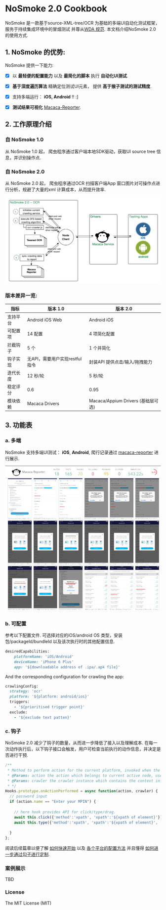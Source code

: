 # NoSmoke 2.0 Cookbook

NoSmoke 是一款基于source-XML-tree/OCR 为基础的多端UI自动化测试框架，服务于持续集成环境中的冒烟测试 并尊从[WDA 规范](https://www.w3.org/TR/webdriver/). 本文档介绍NoSmoke 2.0 的使用方式.

## 1. NoSmoke 的优势:

NoSmoke 提供一下能力:

* [x] 以 **最轻便的配置能力** 以及 **最简化的脚本** 执行 **自动化UI测试**.

* [x] **基于深度遍历算法** 精确定位测试UI元素， 提供 **高于猴子测试的测试精度**.

* [x] 支持多端运行： **iOS, Android** !! :\]

* [x] **测试结果可视化**  [Macaca-Reporter](https://github.com/macacajs/macaca-reporter).

## 2. 工作原理介绍

### 自 NoSmoke 1.0

从 NoSmoke 1.0 起， 爬虫程序通过客户端本地SDK驱动，获取UI source tree 信息，并识别操作点.

### 自 NoSmoke 2.0

从 NoSmoke 2.0 起， 爬虫程序通过OCR 扫描客户端App 窗口图片对可操作点进行分析，规避了大量的xml 计算成本，从而提升效率.

![](./assets/macaca-architecture-2.0.png)

### 版本差异一览:

| 指标    | 版本 1.0   |  版本 2.0
|-              | -           | -
| 支持平台  | Android iOS Web  |  Android iOS  |
| 可配置项  |  14 配置  |  4 项简化配置
| 拦截钩子  |  5 个  |     1 个并简化
| 钩子实现  | 无API，需要用户实现restful 指令  |  封装API 提供点击/输入/拖拽能力 |
| 迭代长度  | 12 秒/轮 | 5 秒/轮 |
| 稳定评分  | 0.6  |  0.95  |
| 模块依赖  |  Macaca Drivers  | Macaca/Appium Drivers (基础层可选) |

## 3. 功能表

### a. 多端

NoSmoke 支持多端UI测试： **iOS**, **Android**, 爬行记录通过 [macaca-reporter](https://github.com/macacajs/macaca-reporter) 进行展示.

![](./assets/new_report_layout.png)

### b. 可配置

参考以下配置文件. 可选择对应的iOS/android OS 类型，安装包/packageId/bundleId 以及该次执行时的其他配置信息.

```ruby
desiredCapabilities:
    platformName: 'iOS/Android'
    deviceName: 'iPhone 6 Plus'
    app: '${downloadable address of .ipa/.apk file}'
```

And the corresponding configuration for crawling the app:

```ruby
crawlingConfig:
  strategy: 'ocr'
  platform: '${platform: android/ios}'
  triggers:
    - '${prioritised trigger point}'
  exclude:
    - '${exclude text patten}'
```

### c. 钩子

NoSmoke 2.0 减少了钩子的数量，从而进一步降低了接入以及理解成本. 在每一次动作执行后，以下钩子接口会触发，用户可检查当前执行的动作信息，并决定是否进行干预.

```js
/**
 * Method to perform action for the current platform, invoked when the action is going to perform
 * @Params: action the action which belongs to current active node, user can determine the priority of action execution
 * @Params: crawler the crawler instance which contains the context information as well as crawler config
 * */
Hooks.prototype.onActionPerformed = async function(action, crawler) {
  // password input
  if (action.name == "Enter your MPIN") {

    // here hook provides API for click/type/drag.
    await this.click({'method':'xpath', 'xpath':'${xpath of element}'});
    await this.type({'method':'xpath', 'xpath':'${xpath of element}', 'value': '2580'});

  }
};
```

阅读后续篇章以便了解 [如何快速开始](/zh/guide/quick-start.md) 以及 [各个平台的配置方法](/zh/guide/cross-platform.md) 并且懂得 [如何进一步通过勾子进行定制](/zh/guide/hooks.md).

### 案例展示
TBD

### License

The MIT License \(MIT\)
